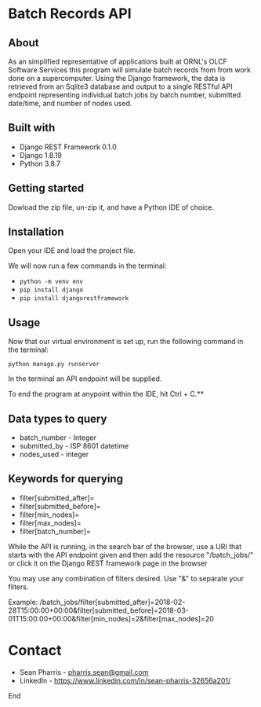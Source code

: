 # Batch Records API

## About
As an simplified representative of applications built at ORNL's OLCF Software Services this program will simulate batch records from from work done on a supercomputer. Using the Django framework, the data is retrieved from an Sqlite3 database and output to a single RESTful API endpoint representing individual batch jobs by batch number, submitted date/time, and number of nodes used.

## Built with
* Django REST Framework 0.1.0
* Django 1.8.19
* Python 3.8.7

## Getting started
Dowload the zip file, un-zip it, and have a Python IDE of choice.

## Installation
Open your IDE and load the project file.

We will now run a few commands in the terminal:

- `python -m venv env`
- `pip install django`
- `pip install djangorestframework`



## Usage

Now that our virtual environment is set up,
run the following command in the terminal:

`python manage.py runserver`

In the terminal an API endpoint will be supplied.

To end the program at anypoint within the IDE, hit Ctrl + C.**

## Data types to query
- batch_number - Integer
- submitted_by - ISP 8601 datetime
- nodes_used - integer

## Keywords for querying
- filter[submitted_after]= 
- filter[submitted_before]=
- filter[min_nodes]=
- filter[max_nodes]=
- filter[batch_number]=

While the API is running, in the search bar of the browser, use a URI that starts with the API endpoint given and then
add the resource "/batch_jobs/" or click it on the Django REST framework page in the browser

You may use any combination of filters desired. Use "&" to separate your filters.

Example: /batch_jobs/filter[submitted_after]=2018-02-28T15:00:00+00:00&filter[submitted_before]=2018-03-01T15:00:00+00:00&filter[min_nodes]=2&filter[max_nodes]=20

# Contact

* Sean Pharris - pharris.sean@gmail.com
* LinkedIn - https://www.linkedin.com/in/sean-pharris-32656a201/

End
